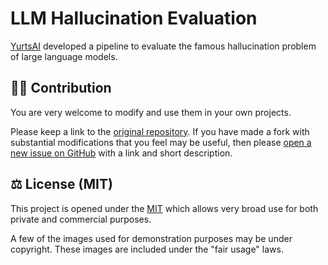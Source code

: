 # LLM Hallucination Evaluation

[YurtsAI][yurtsai] developed a pipeline to evaluate the famous hallucination
problem of large language models.

## :technologist: Contribution

You are very welcome to modify and use them in your own projects.

Please keep a link to the [original repository]. If you have made a fork with
substantial modifications that you feel may be useful, then please [open a new
issue on GitHub][issues] with a link and short description.

## :balance_scale: License (MIT)

This project is opened under the [MIT][license] which allows very
broad use for both private and commercial purposes.

A few of the images used for demonstration purposes may be under copyright.
These images are included under the "fair usage" laws.

[`poetry`]: https://python-poetry.org/
[tech-crunch]: https://techcrunch.com/
[yurtsai]: https://yurts.ai/

[original repository]: https://github.com/YurtsAI/llm-hallucination-eval
[issues]: https://github.com/YurtsAI/llm-hallucination-eval/issues
[license]: ./LICENSE
